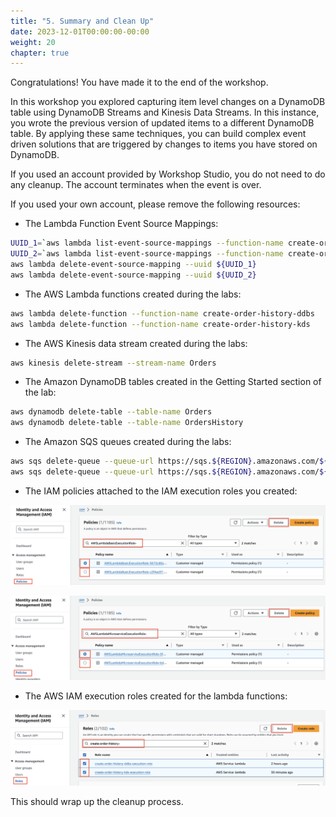 ```yaml
---
title: "5. Summary and Clean Up"
date: 2023-12-01T00:00:00-00:00
weight: 20
chapter: true
---
```


Congratulations! You have made it to the end of the workshop.

In this workshop you explored capturing item level changes on a DynamoDB table using DynamoDB Streams and Kinesis Data Streams. In this instance, you wrote the previous version of updated items to a different DynamoDB table. By applying these same techniques, you can build complex event driven solutions that are triggered by changes to items you have stored on DynamoDB.

If you used an account provided by Workshop Studio, you do not need to do any cleanup. The account terminates when the event is over.

If you used your own account, please remove the following resources:

* The Lambda Function Event Source Mappings:

```bash
UUID_1=`aws lambda list-event-source-mappings --function-name create-order-history-kds --query 'EventSourceMappings[].UUID' --output text`
UUID_2=`aws lambda list-event-source-mappings --function-name create-order-history-ddbs --query 'EventSourceMappings[].UUID' --output text`
aws lambda delete-event-source-mapping --uuid ${UUID_1}
aws lambda delete-event-source-mapping --uuid ${UUID_2}
```

* The AWS Lambda functions created during the labs:

```bash
aws lambda delete-function --function-name create-order-history-ddbs
aws lambda delete-function --function-name create-order-history-kds
```  

* The AWS Kinesis data stream created during the labs:

```bash
aws kinesis delete-stream --stream-name Orders
```

* The Amazon DynamoDB tables created in the Getting Started section of the lab:

```bash
aws dynamodb delete-table --table-name Orders
aws dynamodb delete-table --table-name OrdersHistory
```

* The Amazon SQS queues created during the labs:

```bash
aws sqs delete-queue --queue-url https://sqs.${REGION}.amazonaws.com/${ACCOUNT_ID}/orders-ddbs-dlq
aws sqs delete-queue --queue-url https://sqs.${REGION}.amazonaws.com/${ACCOUNT_ID}/orders-kds-dlq
```

* The IAM policies attached to the IAM execution roles you created:

![Delete IAM Policies](/static/images/change-data-capture/cleanup/delete-policies-one.png)

![Delete IAM Policies](/static/images/change-data-capture/cleanup/delete-policies-two.png)

* The AWS IAM execution roles created for the lambda functions:

![Delete IAM Roles](/static/images/change-data-capture/cleanup/delete-roles.png)

This should wrap up the cleanup process.